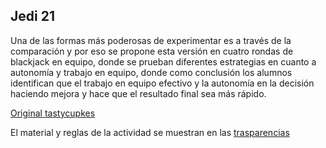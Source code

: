 ## Jedi 21

Una de las formas más poderosas de experimentar es a través de la comparación y por eso se propone esta versión en cuatro rondas de blackjack en equipo, donde se prueban diferentes estrategias en cuanto a autonomía y trabajo en equipo, donde como conclusión los alumnos identifican que el trabajo en equipo efectivo y la autonomía en la decisión haciendo mejora y hace que el resultado final sea más rápido.

[Original tastycupkes](https://www.tastycupcakes.org/2019/01/21-jedi/)

El material y reglas de la actividad se muestran en las [trasparencias](21jedi.pdf)
